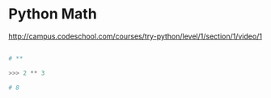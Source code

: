 # Python Math


http://campus.codeschool.com/courses/try-python/level/1/section/1/video/1

```py
    
# **

>>> 2 ** 3

# 8

```













